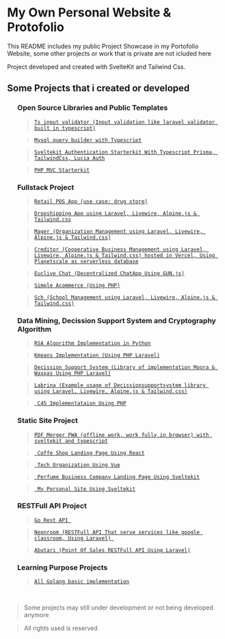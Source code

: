 # My Own Personal Website & Protofolio

<p> This README includes my public Project Showcase in my Portofolio Website, some other projects or work that is private are not icluded here </p>
<p> Project developed and created with SvelteKit and Tailwind Css. </p>

## Some Projects that i created or developed

<ul>

### Open Source Libraries and Public Templates

> <a href="https://github.com/fanboykun/ts-input-validator"> `Ts input validator (Input validation like laravel validator built in typescript)`</a>

> <a href="https://github.com/fanboykun/my-sowon"> `Mysql query builder with Typescript`</a>

> <a href="https://github.com/fanboykun/sveltekit-breeze"> `Sveltekit Authentication Starterkit With Typescript Prisma, TailwindCss, Lucia Auth`</a>

> <a href="https://github.com/fanboykun/native-mvc"> `PHP MVC Starterkit`</a>

### Fullstack Project

> <a href="https://github.com/fanboykun/medic">`Retail POS App (use case: drug store)`</a>

> <a href="https://github.com/fanboykun/tembong">`Dropshipping App using Laravel, Livewire, Alpine.js & Tailwind.css`</a>

> <a href="https://github.com/fanboykun/mager">`Mager (Organization Management using Laravel, Livewire, Alpine.js & Tailwind.css)`</a>

> <a href="https://github.com/fanboykun/creditor">`Creditor (Cooperative Business Management using Laravel, Livewire, Alpine.js & Tailwind.css) hosted in Vercel, Using Planetscale as serverless database`</a>

> <a href="https://github.com/fanboykun/euclive-chat"> `Euclive Chat (Decentralized ChatApp Using GUN.js)`</a>

> <a href="https://github.com/fanboykun/tokopekita"> `Simple Acommerce (Using PHP)`</a>

> <a href="https://github.com/fanboykun/sch"> `Sch (School Management using Laravel, Livewire, Alpine.js & Tailwind.css)`</a>


### Data Mining, Decission Support System and Cryptography Algorithm

> <a href="https://github.com/fanboykun/rsa-calculation"> ` RSA Algorithm Implementation in Python `</a>

> <a href="https://github.com/fanboykun/datamining-kmeans"> ` Kmeans Implementation (Using PHP Laravel) `</a>

> <a href="https://github.com/fanboykun/decissionsupportsystem">` Decission Support System (Library of implementation Moora & Waspas Using PHP Laravel) `</a>

> <a href="https://github.com/fanboykun/labrina">` Labrina (Example usage of Decissionsupportsystem library using Laravel, Livewire, Alpine.js & Tailwind.css) `</a>

> <a href="https://github.com/fanboykun/c45-test-php">` C45 Implementataion Using PHP`</a>

 ###  Static Site Project

> <a href="https://github.com/fanboykun/browser-tool">`PDF Merger PWA (offline work, work fully in browser) with sveltekit and typescript`</a>
 
> <a href="https://github.com/fanboykun/Kalani-Apps">` Coffe Shop Landing Page Using React`</a>
 
> <a href="https://github.com/fanboykun/chesira">` Tech Organization Using Vue`</a>
 
> <a href="https://github.com/fanboykun/aromez">` Perfume Business Company Landing Page Using Sveltekit`</a>

> <a href="https://github.com/fanboykun/personal-portofolio">` My Personal Site Using Sveltekit`</a>


 ###  RESTFull API Project 

> <a href="https://github.com/fanboykun/go-rest-api">` Go Rest API  `</a>

> <a href="https://github.com/fanboykun/neonroom">` Neonroom (RESTFull API That serve services like google classroom, Using Laravel)  `</a>

> <a href="https://github.com/fanboykun/abutari">` Abutari (Point Of Sales RESTFull API Using Laravel) `</a>

 ### Learning Purpose Projects

 > <a href="https://github.com/fanboykun/learn-go-basic"> `All Golang basic implementation`</a>

</ul>

<br>

> Some projects may still under development or not being developed anymore

> All rights used is reserved
